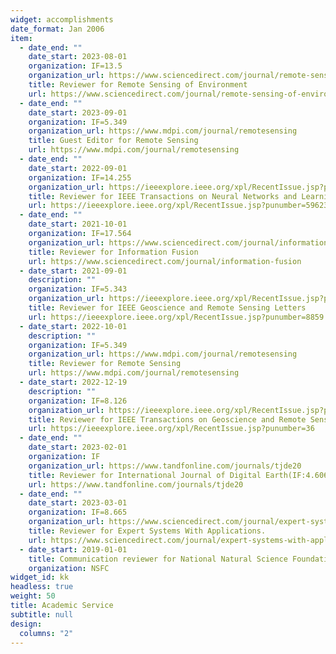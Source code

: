 ```yaml
---
widget: accomplishments
date_format: Jan 2006
item:
  - date_end: ""
    date_start: 2023-08-01
    organization: IF=13.5
    organization_url: https://www.sciencedirect.com/journal/remote-sensing-of-environment
    title: Reviewer for Remote Sensing of Environment
    url: https://www.sciencedirect.com/journal/remote-sensing-of-environment
  - date_end: ""
    date_start: 2023-09-01
    organization: IF=5.349
    organization_url: https://www.mdpi.com/journal/remotesensing
    title: Guest Editor for Remote Sensing
    url: https://www.mdpi.com/journal/remotesensing
  - date_end: ""
    date_start: 2022-09-01
    organization: IF=14.255
    organization_url: https://ieeexplore.ieee.org/xpl/RecentIssue.jsp?punumber=5962385
    title: Reviewer for IEEE Transactions on Neural Networks and Learning Systems
    url: https://ieeexplore.ieee.org/xpl/RecentIssue.jsp?punumber=5962385
  - date_end: ""
    date_start: 2021-10-01
    organization: IF=17.564
    organization_url: https://www.sciencedirect.com/journal/information-fusion
    title: Reviewer for Information Fusion
    url: https://www.sciencedirect.com/journal/information-fusion
  - date_start: 2021-09-01
    description: ""
    organization: IF=5.343
    organization_url: https://ieeexplore.ieee.org/xpl/RecentIssue.jsp?punumber=8859
    title: Reviewer for IEEE Geoscience and Remote Sensing Letters
    url: https://ieeexplore.ieee.org/xpl/RecentIssue.jsp?punumber=8859
  - date_start: 2022-10-01
    description: ""
    organization: IF=5.349
    organization_url: https://www.mdpi.com/journal/remotesensing
    title: Reviewer for Remote Sensing
    url: https://www.mdpi.com/journal/remotesensing
  - date_start: 2022-12-19
    description: ""
    organization: IF=8.126
    organization_url: https://ieeexplore.ieee.org/xpl/RecentIssue.jsp?punumber=36
    title: Reviewer for IEEE Transactions on Geoscience and Remote Sensing
    url: https://ieeexplore.ieee.org/xpl/RecentIssue.jsp?punumber=36
  - date_end: ""
    date_start: 2023-02-01
    organization: IF
    organization_url: https://www.tandfonline.com/journals/tjde20
    title: Reviewer for International Journal of Digital Earth(IF:4.606), Sustainability(IF:3.9), Frontiers in Environmental Science(IF:4.6), Mathematics(IF:2.592), Electronics(IF:2.690), Journal of Electronic Imaging(IF:0.829), IEEE Access(IF:3.476) Applied Sciences(IF:2.838) and Brazilian Archives of Biology and Technology(IF:1.18).
    url: https://www.tandfonline.com/journals/tjde20
  - date_end: ""
    date_start: 2023-03-01
    organization: IF=8.665
    organization_url: https://www.sciencedirect.com/journal/expert-systems-with-applications
    title: Reviewer for Expert Systems With Applications.
    url: https://www.sciencedirect.com/journal/expert-systems-with-applications
  - date_start: 2019-01-01
    title: Communication reviewer for National Natural Science Foundation of China
    organization: NSFC
widget_id: kk
headless: true
weight: 50
title: Academic Service
subtitle: null
design:
  columns: "2"
---
```

